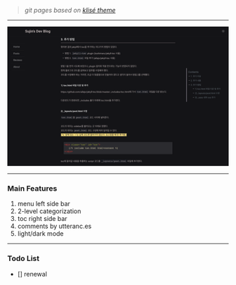
> _git pages based on [klisé theme](https://github.com/piharpi/jekyll-klise)_
---

![](./blog.png)

---

### Main Features
1. menu left side bar
1. 2-level categorization
1. toc right side bar
1. comments by utteranc.es
1. light/dark mode

---

### Todo List
- [] renewal